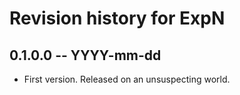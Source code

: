 # Revision history for ExpN

## 0.1.0.0 -- YYYY-mm-dd

* First version. Released on an unsuspecting world.
